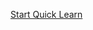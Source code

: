 [Start Quick Learn](https://github.com/niltechit/ftpsharplibrary/wiki/Start%E2%80%90Quick%E2%80%90Learn)
